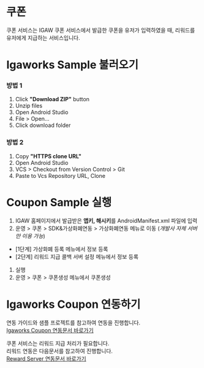 # 쿠폰
쿠폰 서비스는 IGAW 쿠폰 서비스에서 발급한 쿠폰을 유저가 입력하였을 때, 리워드를 유저에게 지급하는 서비스입니다.

# Igaworks Sample 불러오기
### 방법 1
1. Click **"Download ZIP"** button
1. Unzip files
1. Open Android Studio
1. File > Open...
1. Click download folder

### 방법 2
1. Copy **"HTTPS clone URL"**
1. Open Android Studio
1. VCS > Checkout from Version Control > Git
1. Paste to Vcs Repository URL, Clone

# Coupon Sample 실행
1. IGAW 홈페이지에서 발급받은 **앱키, 해시키**를 AndroidManifest.xml 파일에 입력
1. 운영 > 쿠폰 > SDK&가상화폐연동 > 가상화폐연동 메뉴로 이동 (_개발사 자체 서버만 이용 가능_)
  * [1단계] 가상화폐 등록 메뉴에서 정보 등록
  * [2단계] 리워드 지급 콜백 서버 설정 메뉴에서 정보 등록
1. 실행
1. 운영 > 쿠폰 > 쿠폰생성 메뉴에서 쿠폰생성

# Igaworks Coupon 연동하기
연동 가이드와 샘플 프로젝트를 참고하여 연동을 진행합니다. </br>
<a href="http://help.igaworks.com/hc/ko/3_3/Content/Article/coupon_aos" target="_blank">Igaworks Coupon 연동문서 바로가기</a>

쿠폰 서비스는 리워드 지급 처리가 필요합니다.</br> 
리워드 연동은 다음문서를 참고하여 진행합니다.</br>
<a href="http://help.igaworks.com/hc/ko/3_3/Content/Article/reward_callback_server_guide" target="_blank">Reward Server 연동문서 바로가기</a>
